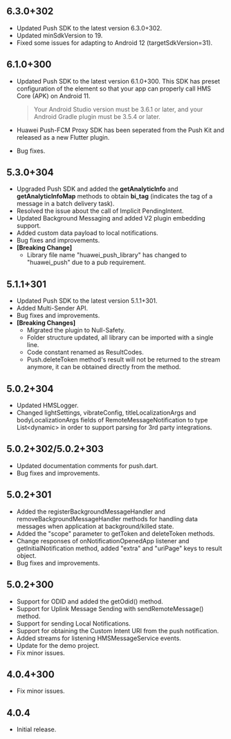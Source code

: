## 6.3.0+302

- Updated Push SDK to the latest version 6.3.0+302.
- Updated minSdkVersion to 19.
- Fixed some issues for adapting to Android 12 (targetSdkVersion=31).

## 6.1.0+300

- Updated Push SDK to the latest version 6.1.0+300. This SDK has preset configuration of the <queries> element so that
  your app can properly call HMS Core (APK) on Android 11.

  > Your Android Studio version must be 3.6.1 or later, and your Android Gradle plugin must be 3.5.4 or later.

- Huawei Push-FCM Proxy SDK has been seperated from the Push Kit and released as a new Flutter plugin.
- Bug fixes.

## 5.3.0+304

- Upgraded Push SDK and added the **getAnalyticInfo** and **getAnalyticInfoMap** methods to obtain **bi_tag** (indicates
  the tag of a message in a batch delivery task).
- Resolved the issue about the call of Implicit PendingIntent.
- Updated Background Messaging and added V2 plugin embedding support.
- Added custom data payload to local notifications.
- Bug fixes and improvements.
- **[Breaking Change]**
  - Library file name "huawei_push_library" has changed to "huawei_push" due to a pub requirement.

## 5.1.1+301

- Updated Push SDK to the latest version 5.1.1+301.
- Added Multi-Sender API.
- Bug fixes and improvements.
- **[Breaking Changes]**
  - Migrated the plugin to Null-Safety.
  - Folder structure updated, all library can be imported with a single line.
  - Code constant renamed as ResultCodes.
  - Push.deleteToken method's result will not be returned to the stream anymore, it can be obtained directly from the
    method.

## 5.0.2+304

- Updated HMSLogger.
- Changed lightSettings, vibrateConfig, titleLocalizationArgs and bodyLocalizationArgs fields of
  RemoteMessageNotification to type List\<dynamic> in order to support parsing for 3rd party integrations.

## 5.0.2+302/5.0.2+303

- Updated documentation comments for push.dart.
- Bug fixes and improvements.

## 5.0.2+301

- Added the registerBackgroundMessageHandler and removeBackgroundMessageHandler methods for handling data messages when
  application at background/killed state.
- Added the "scope" parameter to getToken and deleteToken methods.
- Change responses of onNotificationOpenedApp listener and getInitialNotification method, added "extra" and "uriPage"
  keys to result object.
- Bug fixes and improvements.

## 5.0.2+300

- Support for ODID and added the getOdid() method.
- Support for Uplink Message Sending with sendRemoteMessage() method.
- Support for sending Local Notifications.
- Support for obtaining the Custom Intent URI from the push notification.
- Added streams for listening HMSMessageService events.
- Update for the demo project.
- Fix minor issues.

## 4.0.4+300

- Fix minor issues.

## 4.0.4

- Initial release.
